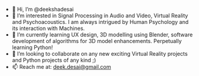 - 👋 Hi, I’m @deekshadesai
- 👀 I’m interested in Signal Processing in Audio and Video, Virtual Reality and Psychoacoustics. I am always intrigued by Human Psychology and its interaction with Machines.
- 🌱 I’m currently learning UX design, 3D modelling using Blender, software development of algorithms for 3D model enhancements. Perpetually learning Python!
- 💞️ I’m looking to collaborate on any new exciting Virtual Reality projects and Python projects of any kind ;)
- 📫 Reach me at: deek.desai@gmail.com

<!---
deekshadesai/deekshadesai is a ✨ special ✨ repository because its `README.md` (this file) appears on your GitHub profile.
You can click the Preview link to take a look at your changes.
--->
